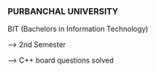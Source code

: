 ### <B>PURBANCHAL UNIVERSITY</B>
BIT (Bachelors in Information Technology)

--> 2nd Semester

--> C++ board questions solved
